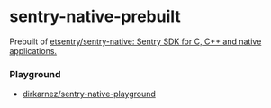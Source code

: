sentry-native-prebuilt
======================
Prebuilt of [etsentry/sentry-native: Sentry SDK for C, C++ and native applications.](https://github.com/getsentry/sentry-native)

### Playground
- [dirkarnez/sentry-native-playground](https://github.com/dirkarnez/sentry-native-playground)
